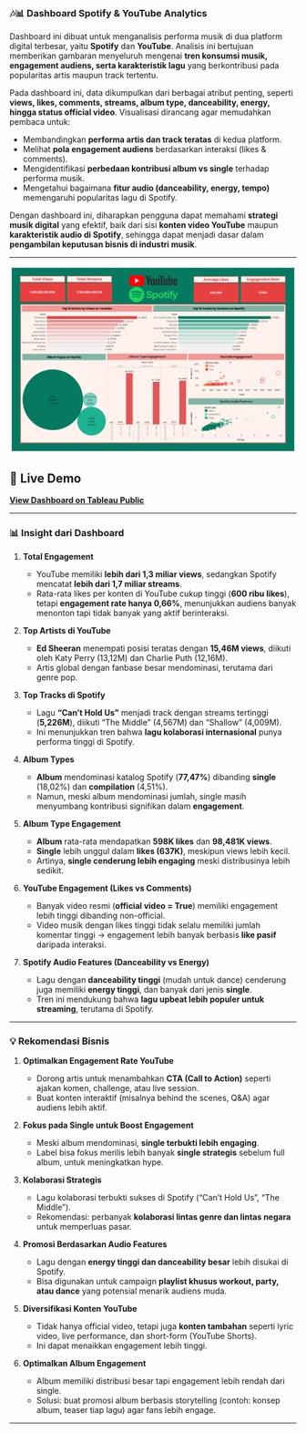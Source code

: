 ### 🎶📊 Dashboard Spotify & YouTube Analytics

Dashboard ini dibuat untuk menganalisis performa musik di dua platform digital terbesar, yaitu **Spotify** dan **YouTube**. Analisis ini bertujuan memberikan gambaran menyeluruh mengenai **tren konsumsi musik, engagement audiens, serta karakteristik lagu** yang berkontribusi pada popularitas artis maupun track tertentu.

Pada dashboard ini, data dikumpulkan dari berbagai atribut penting, seperti **views, likes, comments, streams, album type, danceability, energy, hingga status official video**. Visualisasi dirancang agar memudahkan pembaca untuk:

* Membandingkan **performa artis dan track teratas** di kedua platform.
* Melihat **pola engagement audiens** berdasarkan interaksi (likes & comments).
* Mengidentifikasi **perbedaan kontribusi album vs single** terhadap performa musik.
* Mengetahui bagaimana **fitur audio (danceability, energy, tempo)** memengaruhi popularitas lagu di Spotify.

Dengan dashboard ini, diharapkan pengguna dapat memahami **strategi musik digital** yang efektif, baik dari sisi **konten video YouTube** maupun **karakteristik audio di Spotify**, sehingga dapat menjadi dasar dalam **pengambilan keputusan bisnis di industri musik**.

---

![Dashboard Preview](spotify_youtube_dashboard.png)

## 🔗 Live Demo
[**View Dashboard on Tableau Public**](https://public.tableau.com/views/SpotifyandYoutubeAnalyst/Dashboard1?:language=en-US&:sid=&:redirect=auth&:display_count=n&:origin=viz_share_link)

---

### 📊 **Insight dari Dashboard**

1. **Total Engagement**

   * YouTube memiliki **lebih dari 1,3 miliar views**, sedangkan Spotify mencatat **lebih dari 1,7 miliar streams**.
   * Rata-rata likes per konten di YouTube cukup tinggi (**600 ribu likes**), tetapi **engagement rate hanya 0,66%**, menunjukkan audiens banyak menonton tapi tidak banyak yang aktif berinteraksi.

2. **Top Artists di YouTube**

   * **Ed Sheeran** menempati posisi teratas dengan **15,46M views**, diikuti oleh Katy Perry (13,12M) dan Charlie Puth (12,16M).
   * Artis global dengan fanbase besar mendominasi, terutama dari genre pop.

3. **Top Tracks di Spotify**

   * Lagu **“Can’t Hold Us”** menjadi track dengan streams tertinggi (**5,226M**), diikuti “The Middle” (4,567M) dan “Shallow” (4,009M).
   * Ini menunjukkan tren bahwa **lagu kolaborasi internasional** punya performa tinggi di Spotify.

4. **Album Types**

   * **Album** mendominasi katalog Spotify (**77,47%**) dibanding **single** (18,02%) dan **compilation** (4,51%).
   * Namun, meski album mendominasi jumlah, single masih menyumbang kontribusi signifikan dalam **engagement**.

5. **Album Type Engagement**

   * **Album** rata-rata mendapatkan **598K likes** dan **98,481K views**.
   * **Single** lebih unggul dalam **likes (637K)**, meskipun views lebih kecil.
   * Artinya, **single cenderung lebih engaging** meski distribusinya lebih sedikit.

6. **YouTube Engagement (Likes vs Comments)**

   * Banyak video resmi (**official video = True**) memiliki engagement lebih tinggi dibanding non-official.
   * Video musik dengan likes tinggi tidak selalu memiliki jumlah komentar tinggi → engagement lebih banyak berbasis **like pasif** daripada interaksi.

7. **Spotify Audio Features (Danceability vs Energy)**

   * Lagu dengan **danceability tinggi** (mudah untuk dance) cenderung juga memiliki **energy tinggi**, dan banyak dari jenis **single**.
   * Tren ini mendukung bahwa **lagu upbeat lebih populer untuk streaming**, terutama di Spotify.

---

### 💡 **Rekomendasi Bisnis**

1. **Optimalkan Engagement Rate YouTube**

   * Dorong artis untuk menambahkan **CTA (Call to Action)** seperti ajakan komen, challenge, atau live session.
   * Buat konten interaktif (misalnya behind the scenes, Q\&A) agar audiens lebih aktif.

2. **Fokus pada Single untuk Boost Engagement**

   * Meski album mendominasi, **single terbukti lebih engaging**.
   * Label bisa fokus merilis lebih banyak **single strategis** sebelum full album, untuk meningkatkan hype.

3. **Kolaborasi Strategis**

   * Lagu kolaborasi terbukti sukses di Spotify (“Can’t Hold Us”, “The Middle”).
   * Rekomendasi: perbanyak **kolaborasi lintas genre dan lintas negara** untuk memperluas pasar.

4. **Promosi Berdasarkan Audio Features**

   * Lagu dengan **energy tinggi dan danceability besar** lebih disukai di Spotify.
   * Bisa digunakan untuk campaign **playlist khusus workout, party, atau dance** yang potensial menarik audiens muda.

5. **Diversifikasi Konten YouTube**

   * Tidak hanya official video, tetapi juga **konten tambahan** seperti lyric video, live performance, dan short-form (YouTube Shorts).
   * Ini dapat menaikkan engagement lebih tinggi.

6. **Optimalkan Album Engagement**

   * Album memiliki distribusi besar tapi engagement lebih rendah dari single.
   * Solusi: buat promosi album berbasis storytelling (contoh: konsep album, teaser tiap lagu) agar fans lebih engage.

---
